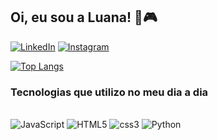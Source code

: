 ## Oi, eu sou a Luana! 👾🎮

[![LinkedIn](https://img.shields.io/badge/LinkedIn-0077B5?style=for-the-badge&logo=linkedin&logoColor=white)](https://www.linkedin.com/in/luana-forte-9b0264303)
[![Instagram](https://img.shields.io/badge/Instagram-E4405F?style=for-the-badge&logo=instagram&logoColor=white)](https://www.instagram.com/luanaforte.ink?igsh=MWViNHA2Z2J0YWVyaQ==)

[![Top Langs](https://github-readme-stats.vercel.app/api/top-langs/?username=luanaforte&layout=donut&show_icon=true&theme=gruvbox)](https://github.com/luanaforte/github-readme-stats)

### Tecnologias que utilizo no meu dia a dia

<div style="display: inline_block"><br>
    <img alt="JavaScript" src="https://img.shields.io/badge/JavaScript-F7DF1E?style=for-the-badge&logo=javascript&logoColor=black">
     <img alt="HTML5" src="https://img.shields.io/badge/HTML5-E34F26?style=for-the-badge&logo=html5&logoColor=white">
     <img alt="css3" src="https://img.shields.io/badge/CSS3-1572B6?style=for-the-badge&logo=css3&logoColor=white">
      <img alt="Python" src="https://img.shields.io/badge/Python-14354C?style=for-the-badge&logo=python&logoColor=white">
</div>
